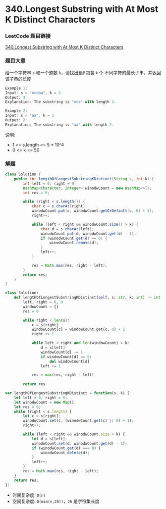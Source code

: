 # 340.Longest Substring with At Most K Distinct Characters

### LeetCode 题目链接

[340.Longest Substring with At Most K Distinct Characters](https://leetcode.com/problems/longest-substring-with-at-most-k-distinct-characters/)

### 题目大意

给一个字符串 `s` 和一个整数 `k`，请找出`至多`包含 `k` 个 不同字符的最长子串，并返回该子串的长度

```js
Example 1:
Input: s = "eceba", k = 2
Output: 3
Explanation: The substring is "ece" with length 3.

Example 2:
Input: s = "aa", k = 1
Output: 2
Explanation: The substring is "aa" with length 2.
```

说明:
- 1 <= s.length <= 5 * 10^4
- 0 <= k <= 50

### 解题

```java
class Solution {
    public int lengthOfLongestSubstringKDistinct(String s, int k) {
        int left = 0, right = 0;
        HashMap<Character, Integer> winodwCount = new HashMap<>();
        int res = 0;

        while (right < s.length()) {
            char c = s.charAt(right);
            winodwCount.put(c, winodwCount.getOrDefault(c, 0) + 1);
            right++;

            while (left < right && winodwCount.size() > k) {
                char d = s.charAt(left);
                winodwCount.put(d, winodwCount.get(d) - 1);
                if (winodwCount.get(d) == 0) {
                    winodwCount.remove(d);
                }
                left++;
            }

            res = Math.max(res, right - left);
        }
        return res;
    }
}
```
```python
class Solution:
    def lengthOfLongestSubstringKDistinct(self, s: str, k: int) -> int:
        left, right = 0, 0
        windowCount = {}
        res = 0

        while right < len(s):
            c = s[right]
            windowCount[c] = windowCount.get(c, 0) + 1
            right += 1

            while left < right and len(windowCount) > k:
                d = s[left]
                windowCount[d] -= 1
                if windowCount[d] == 0:
                    del windowCount[d]
                left += 1

            res = max(res, right - left)
        
        return res
```
```js
var lengthOfLongestSubstringKDistinct = function(s, k) {
    let left = 0, right = 0;
    let winodwCount = new Map();
    let res = 0;
    while (right < s.length) {
        let c = s[right];
        winodwCount.set(c, (winodwCount.get(c) || 0) + 1);
        right++;

        while (left < right && winodwCount.size > k) {
            let d = s[left];
            winodwCount.set(d, winodwCount.get(d) - 1);
            if (winodwCount.get(d) === 0) {
                winodwCount.delete(d);
            }
            left++;
        }
        res = Math.max(res, right - left);
    }
    return res;
};
```
- 时间复杂度: `O(n)`
- 空间复杂度: `O(min(n,26))`，`26` 是字符集长度